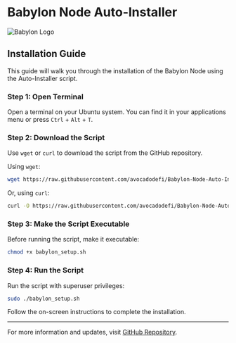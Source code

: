 
# Babylon Node Auto-Installer

![Babylon Logo](URL_TO_YOUR_LOGO_IMAGE)

## Installation Guide

This guide will walk you through the installation of the Babylon Node using the Auto-Installer script.

### Step 1: Open Terminal

Open a terminal on your Ubuntu system. You can find it in your applications menu or press `Ctrl` + `Alt` + `T`.

### Step 2: Download the Script

Use `wget` or `curl` to download the script from the GitHub repository.

Using `wget`:

```bash
wget https://raw.githubusercontent.com/avocadodefi/Babylon-Node-Auto-Installer/main/babylon_setup.sh
```

Or, using `curl`:

```bash
curl -O https://raw.githubusercontent.com/avocadodefi/Babylon-Node-Auto-Installer/main/babylon_setup.sh
```

### Step 3: Make the Script Executable

Before running the script, make it executable:

```bash
chmod +x babylon_setup.sh
```

### Step 4: Run the Script

Run the script with superuser privileges:

```bash
sudo ./babylon_setup.sh
```

Follow the on-screen instructions to complete the installation.

---

For more information and updates, visit [GitHub Repository](https://github.com/avocadodefi/Babylon-Node-Auto-Installer).
